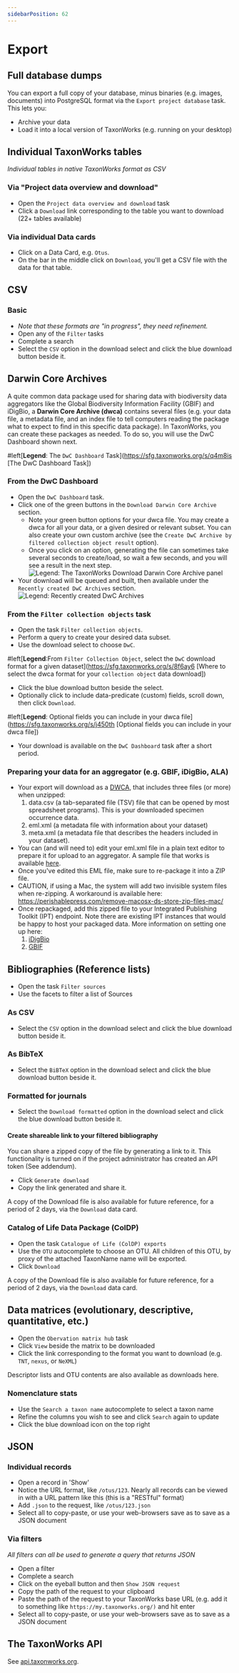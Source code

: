 ```yaml
---
sidebarPosition: 62 
---
```


# Export 

## Full database dumps

You can export a full copy of your database, minus binaries (e.g. images, documents) into PostgreSQL format via the `Export project database` task.  This lets you:
* Archive your data 
* Load it into a local version of TaxonWorks (e.g. running on your desktop)

## Individual TaxonWorks tables
_Individual tables in native TaxonWorks format as CSV_

### Via "Project data overview and download"
* Open the `Project data overview and download` task
* Click a `Download` link corresponding to the table you want to download (22+ tables available)

### Via individual Data cards
* Click on a Data Card, e.g. `Otus`.
* On the bar in the middle click on `Download`, you'll get a CSV file with the data for that table.

## CSV
### Basic
* _Note that these formats are "in progress", they need refinement._
* Open any of the `Filter` tasks
* Complete a search
* Select the `CSV` option in the download select and click the blue download button beside it.

## Darwin Core Archives
A quite common data package used for sharing data with biodiversity data aggregators like the Global Biodiversity Information Facility (GBIF) and iDigBio, a **Darwin Core Archive (dwca)** contains several files (e.g. your data file, a metadata file, and an index file to tell computers reading the package what to expect to find in this specific data package). In TaxonWorks, you can create these packages as needed. To do so, you will use the DwC Dashboard shown next.  

#left[**Legend**: The `DwC Dashboard` Task](https://sfg.taxonworks.org/s/q4m8is [The DwC Dashboard Task])

### From the DwC Dashboard
* Open the `DwC Dashboard` task. 
* Click one of the green buttons in the `Download Darwin Core Archive` section. 
  * Note your green button options for your dwca file. You may create a dwca for all your data, or a given desired or relevant subset. You can also create your own custom archive (see the `Create DwC Archive by filtered collection object result` option). 
  * Once you click on an option, generating the file can sometimes take several seconds to create/load, so wait a few seconds, and you will see a result in the next step.  
![**Legend**: The TaxonWorks Download Darwin Core Archive panel](https://sfg.taxonworks.org/s/6nga85)
* Your download will be queued and built, then available under the `Recently created DwC Archives` section.
![**Legend**: Recently created DwC Archives](https://sfg.taxonworks.org/s/exphrc)

### From the `Filter collection objects` task 
* Open the task `Filter collection objects`.
* Perform a query to create your desired data subset.
* Use the download select to choose `DwC`.

#left[**Legend**:From `Filter Collection Object`, select the `DwC` download format for a given dataset](https://sfg.taxonworks.org/s/8f6ay6 [Where to select the dwca format for your `collection object` data download])

* Click the blue download button beside the select.
* Optionally click to include data-predicate (custom) fields, scroll down, then click `Download`.  

#left[**Legend**: Optional fields you can include in your dwca file](https://sfg.taxonworks.org/s/j450th [Optional fields you can include in your dwca file])
* Your download is available on the `DwC Dashboard` task after a short period.

### Preparing your data for an aggregator (e.g. GBIF, iDigBio, ALA)
* Your export will download as a [DWCA](https://ipt.gbif.org/manual/en/ipt/latest/dwca-guide), that includes three files (or more) when unzipped:
  1) data.csv (a tab-separated file (TSV) file that can be opened by most spreadsheet programs). This is your downloaded specimen occurrence data.
  2) eml.xml (a metadata file with information about your dataset)
  3) meta.xml (a metadata file that describes the headers included in your dataset). 
* You can (and will need to) edit your eml.xml file in a plain text editor to prepare it for upload to an aggregator. A sample file that works is available [here](https://www.dropbox.com/s/zq4honogcjn64bc/eml_sample.xml?dl=0).
* Once you've edited this EML file, make sure to re-package it into a ZIP file.
* CAUTION, if using a Mac, the system will add two invisible system files when re-zipping. A workaround is available here: https://perishablepress.com/remove-macosx-ds-store-zip-files-mac/ 
* Once repackaged, add this zipped file to your Integrated Publishing Toolkit (IPT) endpoint. Note there are existing IPT instances that would be happy to host your packaged data. More information on setting one up here: 
  1) [iDigBio](https://www.idigbio.org/wiki/index.php/Data_Sharing_Data_Standards_and_Demystifying_the_IPT ) 
  2) [GBIF](https://www.gbif.org/ipt)

## Bibliographies (Reference lists)
* Open the task `Filter sources`
* Use the facets to filter a list of Sources

### As CSV
* Select the `CSV` option in the download select and click the blue download button beside it.

### As BibTeX
* Select the `BiBTeX` option in the download select and click the blue download button beside it.

### Formatted for journals
* Select the `Download formatted` option in the download select and click the blue download button beside it.

#### Create shareable link to your filtered bibliography
You can share a zipped copy of the file by generating a link to it. This functionality is turned on if the project administrator has created an API token (See addendum).
* Click `Generate download`
* Copy the link generated and share it.

A copy of the Download file is also available for future reference, for a period of 2 days, via the `Download` data card.

### Catalog of Life Data Package (ColDP)
* Open the task `Catalogue of Life (ColDP) exports`
* Use the `OTU` autocomplete to choose an OTU.  All children of this OTU, by proxy of the attached TaxonName name will be exported.
* Click `Download`

A copy of the Download file is also available for future reference, for a period of 2 days, via the `Download` data card.

## Data matrices (evolutionary, descriptive, quantitative, etc.)
* Open the `Obervation matrix hub` task
* Click `View` beside the matrix to be downloaded
* Click the link corresponding to the format you want to download (e.g. `TNT`, `nexus`, or `NeXML`)

Descriptor lists and OTU contents are also available as downloads here.

### Nomenclature stats
* Use the `Search a taxon name` autocomplete to select a taxon name
* Refine the columns you wish to see and click `Search` again to update
* Click the blue download icon on the top right 

## JSON

### Individual records
* Open a record in 'Show'
* Notice the URL format, like `/otus/123`.  Nearly all records can be viewed in with a URL pattern like this (this is a "RESTful" format)
* Add `.json` to the request, like `/otus/123.json`
* Select all to copy-paste, or use your web-browsers save as to save as a JSON document 

### Via filters
_All filters can all be used to generate a query that returns JSON_

* Open a filter
* Complete a search 
* Click on the eyeball button and then `Show JSON request`
* Copy the path of the request to your clipboard
* Paste the path of the request to your TaxonWorks base URL (e.g. add it to something like `https://my.taxonworks.org/)` and hit enter 
* Select all to copy-paste, or use your web-browsers save as to save as a JSON document 

## The TaxonWorks API

See [api.taxonworks.org](https://api.taxonworks.org).

